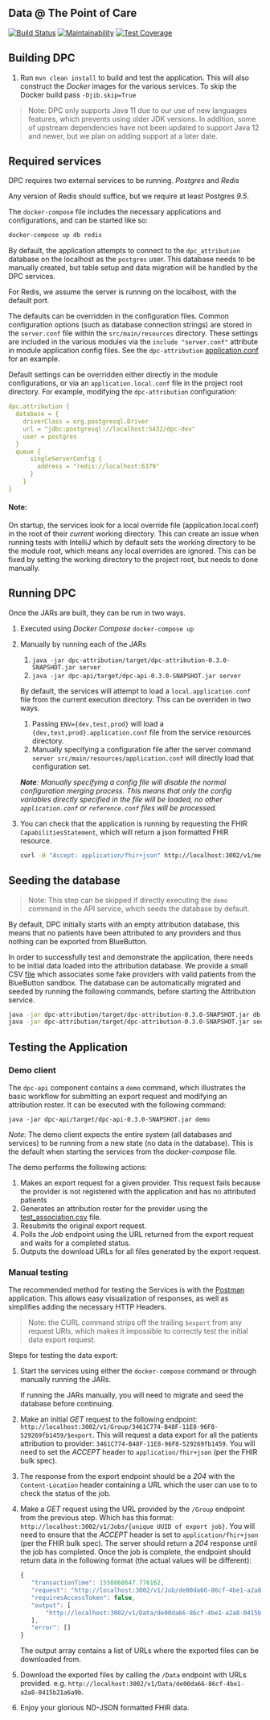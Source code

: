 Data @ The Point of Care
-

[![Build Status](https://travis-ci.org/CMSgov/dpc-app.svg?branch=master)](https://travis-ci.org/CMSgov/dpc-app)
[![Maintainability](https://api.codeclimate.com/v1/badges/46309e9b1877a7b18324/maintainability)](https://codeclimate.com/github/CMSgov/dpc-app/maintainability)
[![Test Coverage](https://api.codeclimate.com/v1/badges/46309e9b1877a7b18324/test_coverage)](https://codeclimate.com/github/CMSgov/dpc-app/test_coverage)

Building DPC
---

1. Run `mvn clean install` to build and test the application.
This will also construct the *Docker* images for the various services.
To skip the Docker build pass `-Djib.skip=True`

> Note: DPC only supports Java 11 due to our use of new languages features, which prevents using older JDK versions.
In addition, some of upstream dependencies have not been updated to support Java 12 and newer, but we plan on adding support at a later date.  

Required services
---

DPC requires two external services to be running. *Postgres* and *Redis*

Any version of Redis should suffice, but we require at least Postgres *9.5*.

The `docker-compose` file includes the necessary applications and configurations, and can be started like so: 

```bash
docker-compose up db redis
```

By default, the application attempts to connect to the `dpc_attribution` database on the localhost as the `postgres` user.
This database needs to be manually created, but table setup and data migration will be handled by the DPC services.

For Redis, we assume the server is running on the localhost, with the default port.

The defaults can be overridden in the configuration files.
Common configuration options (such as database connection strings) are stored in the `server.conf` file within the `src/main/resources` directory.
These settings are included in the various modules via the `include "server.conf"` attribute in module application config files.
See the `dpc-attribution` [application.conf](dpc-attribution/src/main/resources/application.conf) for an example.

Default settings can be overridden either directly in the module configurations, or via an `application.local.conf` file in the project root directory. 
For example, modifying the `dpc-attribution` configuration:

```yaml
dpc.attribution {
  database = {
    driverClass = org.postgresql.Driver
    url = "jdbc:postgresql://localhost:5432/dpc-dev"
    user = postgres
  }
  queue {
      singleServerConfig {
        address = "redis://localhost:6379"
      }
    }
}
```

#### Note:

On startup, the services look for a local override file (application.local.conf) in the root of their *current* working directory.
This can create an issue when running tests with IntelliJ which by default sets the working directory to be the module root, which means any local overrides are ignored.
This can be fixed by setting the working directory to the project root, but needs to done manually. 

Running DPC
--- 

Once the JARs are built, they can be run in two ways.

1. Executed using *Docker Compose* `docker-compose up`
1. Manually by running each of the JARs
    1. `java -jar dpc-attribution/target/dpc-attribution-0.3.0-SNAPSHOT.jar server`
    1. `java -jar dpc-api/target/dpc-api-0.3.0-SNAPSHOT.jar server`
    
    By default, the services will attempt to load a `local.application.conf` file from the current execution directory. 
    This can be overriden in two ways.
    1. Passing `ENV={dev,test,prod}` will load a `{dev,test,prod}.application.conf` file from the service resources directory.
    1. Manually specifying a configuration file after the server command `server src/main/resources/application.conf` will directly load that configuration set.
    
    ***Note**: Manually specifying a config file will disable the normal configuration merging process. 
    This means that only the config variables directly specified in the file will be loaded, no other `application.conf` or `reference.conf` files will be processed.* 

1. You can check that the application is running by requesting the FHIR `CapabilitiesStatement`, which will return a json formatted FHIR resource.
    ```bash
    curl -H "Accept: application/fhir+json" http://localhost:3002/v1/metadata
    ```

Seeding the database
---

> Note: This step can be skipped if directly executing the `demo` command in the API service, which seeds the database by default.

By default, DPC initially starts with an empty attribution database, this means that no patients have been attributed to any providers and thus nothing can be exported from BlueButton.

In order to successfully test and demonstrate the application, there needs to be initial data loaded into the attribution database.
We provide a small CSV [file](src/main/resources/test_associations.csv) which associates some fake providers with valid patients from the BlueButton sandbox.
The database can be automatically migrated and seeded by running the following commands, before starting the Attribution service. 

```bash
java -jar dpc-attribution/target/dpc-attribution-0.3.0-SNAPSHOT.jar db migrate
java -jar dpc-attribution/target/dpc-attribution-0.3.0-SNAPSHOT.jar seed
``` 

Testing the Application
---

### Demo client
The `dpc-api` component contains a `demo` command, which illustrates the basic workflow for submitting an export request and modifying an attribution roster.
It can be executed with the following command:

`java -jar dpc-api/target/dpc-api-0.3.0-SNAPSHOT.jar demo`

*Note:* The demo client expects the entire system (all databases and services) to be running from a new state (no data in the database).
This is the default when starting the services from the *docker-compose* file. 

The demo performs the following actions:

1. Makes an export request for a given provider.
This request fails because the provider is not registered with the application and has no attributed patients
1. Generates an attribution roster for the provider using the [test_association.csv](src/main/resources/test_associations.csv) file.
1. Resubmits the original export request.
1. Polls the *Job* endpoint using the URL returned from the export request and waits for a completed status.
1. Outputs the download URLs for all files generated by the export request.

### Manual testing


The recommended method for testing the Services is with the [Postman](https://www.getpostman.com) application.
This allows easy visualization of responses, as well as simplifies adding the necessary HTTP Headers. 

> Note: the CURL command strips off the trailing `$export` from any request URIs, which makes it impossible to correctly test the initial data export request.

Steps for testing the data export:

1. Start the services using either the `docker-compose` command or through manually running the JARs.

    If running the JARs manually, you will need to migrate and seed the database before continuing. 
1. Make an initial *GET* request to the following endpoint: `http://localhost:3002/v1/Group/3461C774-B48F-11E8-96F8-529269fb1459/$export`.
This will request a data export for all the patients attribution to provider: `3461C774-B48F-11E8-96F8-529269fb1459`.
You will need to set the *ACCEPT* header to `application/fhir+json` (per the FHIR bulk spec).
1. The response from the export endpoint should be a *204* with the `Content-Location` header containing a URL which the user can use to to check the status of the job.
1. Make a *GET* request using the URL provided by the `/Group` endpoint from the previous step.
 Which has this format: `http://localhost:3002/v1/Jobs/{unique UUID of export job}`.
 You will need to ensure that the *ACCEPT* header is set to `application/fhir+json` (per the FHIR bulk spec).
 The server should return a *204* response until the job has completed.
 Once the job is complete, the endpoint should return data in the following format (the actual values will be different):
 
     ```javascript
    {
        "transactionTime": 1550868647.776162,
        "request": "http://localhost:3002/v1/Job/de00da66-86cf-4be1-a2a8-0415b21a6a9b",
        "requiresAccessToken": false,
        "output": [
            "http://localhost:3002/v1/Data/de00da66-86cf-4be1-a2a8-0415b21a6a9b"
        ],
        "error": []
    }
    ```
    The output array contains a list of URLs where the exported files can be downloaded from.
1. Download the exported files by calling the `/Data` endpoint with URLs provided. e.g. `http://localhost:3002/v1/Data/de00da66-86cf-4be1-a2a8-0415b21a6a9b`.
1. Enjoy your glorious ND-JSON formatted FHIR data.
